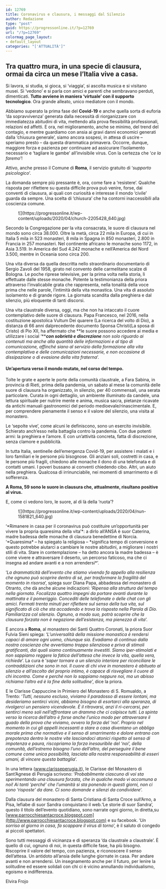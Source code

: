 ```yaml
---
id: 12769
title: Coronavirus e clausura, i messaggi dal Silenzio
author: Redazione
type: "post"
guid: https://progressonline.it/?p=12769
url: "/?p=12769"
colormag_page_layout:
- default_layout
categories: "['ATTUALITÀ']"
---
```


## Tra quattro mura, in una specie di clausura, ormai da circa un mese l’Italia vive a casa. 

Si lavora, si studia, si gioca, si ‘viaggia’, si ascolta musica e si visitano musei. Si ‘vedono’ e si parla con amici e parenti che sembravano perduti, dimenticati. **Tutto avviene in maniera ‘virtuale’ con il supporto tecnologico**. Ora grande alleato, unico mediatore con il mondo.

Abbiamo superato la prima fase del **Covid-19** e anche quella sorta di euforia ‘da sopravvivenza’ generata dalla necessità di riorganizzare con immediatezza abitudini di vita, mettendo alla prova flessibilità professionali, relazioni ed affetti. E ora, nel miglioramento, anche se minimo, del trend del contagio, e mentre guardiamo con ansia ai gravi danni economici generati dalla ‘chiusura generale’, siamo ancora sospesi, in attesa di uscire – speriamo presto – da questa drammatica primavera. Occorre, dunque, maggiore forza e pazienza per continuare ad assicurare l’isolamento necessario e ‘tagliare le gambe’ all’invisibile virus. Con la certezza che ‘*ce la faremo*’!

Attivo, anche presso il Comune di **Roma**, il servizio gratuito di ‘*supporto psicologico*’.

La domanda sempre più pressante è, ora, come fare a ‘resistere’. Qualche risposta per riflettere su questa difficile prova può venire, forse, dai conventi di clausura, ai quali con curiosità e interesse il mondo ‘civile’ guarda da sempre. Una scelta di ‘chiusura’ che ha contorni inaccessibili alla coscienza comune.

<div class="wp-block-image"><figure class="aligncenter size-large is-resized">![](https://progressonline.it/wp-content/uploads/2020/04/church-2205428_640.jpg)</figure></div>Secondo la Congregazione per la vita consacrata, le suore di clausura nel mondo sono circa 38.000. Oltre la metà, circa 22 mila in Europa, di cui in Italia 5 mila in 523 monasteri, 8 mila in Spagna in 850 monasteri, 2.800 in Francia in 257 monasteri. Nel continente africano le monache sono 1172, in Asia 3.519. In America del Sud 4.242 monache e nell’America del Nord 3.500, mentre in Oceania sono circa 200.

Una vita diversa da quella descritta nello straordinario documentario di Sergio Zavoli del 1958, girato nel convento delle carmelitane scalze di Bologna. Le poche riprese televisive, per la prima volta nella storia, lì effettuate dalle stesse monache. Potente la testimonianza della priora attraverso l’invalicabile grata che rappresenta, nella tonalità della voce prima che nelle parole, l’intimità della vita monastica. Una vita di assoluto isolamento e di grande rigore. La giornata scandita dalla preghiera e dal silenzio, più eloquente di tanti discorsi.

Una vita claustrale diversa, oggi, ma che non ha intaccato il cuore contemplativo delle suore di clausura. Papa Francesco, nel 2016, nella costituzione apostolica Vultum Dei quarere (La ricerca del volto di Dio), a distanza di 66 anni dalprecedente documento Sponsa Christi(La sposa di Cristo) di Pio XII, ha affermato che **le suore possono accedere ai media e utilizzare i social ‘*****con sobrietà e discrezione** non solo riguardo ai contenuti ma anche alla quantità delle informazioni e al tipo di comunicazione, affinché siano al servizio della formazione alla vita contemplativa e delle comunicazioni necessarie, e non occasione di dissipazione o di evasione della vita fraterna*’.

#### Un’apertura verso il mondo mutato, nel corso del tempo. 

Tolte le grate e aperte le porte della comunità claustrale, a Fara Sabina, in provincia di Rieti, prima della pandemia, un sabato al mese la comunità delle suore di clausura ha organizzato, in silenzio, per 40 commensali, una serata particolare. Curata in ogni dettaglio, un ambiente illuminato da candele, una lettura spirituale per nutrire mente e anima, musica sacra, pietanze ricavate da antichi manuali gastronomici del periodo medioevale/rinascimentale. E, per comprendere pienamente il senso e il valore del silenzio, una visita al monastero.

Le ‘sepolte vive’, come alcuni le definiscono, sono un esercito invisibile. Schierato anch’esso nella battaglia contro la pandemia. Con due potenti armi: la preghiera e l’amore. E con un’attività concreta, fatta di discrezione, senza clamore e pubblicità.

In tutta Italia, sentinelle dell’emergenza Covid-19, per assistere i malati e i loro familiari e le persone più bisognose. Gli anziani soli, costretti in casa, e le persone più fragili, chiedono alle monache il dono di una telefonata e di contatti umani. I poveri bussano ai conventi chiedendo cibo. Altri, un aiuto nella preghiera. Qualcosa di irrinunciabile, nei momenti di smarrimento e di sofferenza.

**A Roma, 59 sono le suore in clausura che, attualmente, risultano positive al virus.**

E, come ci vedono loro, le suore, al di là della ‘ruota’?

<div class="wp-block-image"><figure class="aligncenter size-large is-resized">![](https://progressonline.it/wp-content/uploads/2020/04/nun-1581821_640.jpg)</figure></div>‘*Rimanere in casa per il coronavirus può costituire un’opportunità per vivere la propria quaresima della vita’*: a dirlo all’ANSA è suor Caterina, madre badessa delle monache di clausura benedettine di Norcia. ‘*Quaresima* – ha spiegato la religiosa – *significa tempo di conversione e questo potrebbe aiutarci a cambiare le nostre abitudini, a migliorare i nostri stili di vita. Stare in contemplazione – ha detto ancora la madre badessa – è come vivere e attraversare il deserto, un percorso faticoso, ma che ci insegna ad andare avanti e a non arrendersi*’.

‘*La drammaticità dell’evento che stiamo vivendo fa appello alla resilienza che ognuno può scoprire dentro di sé, per trasformare la fragilità del momento in risorsa*’, spiega suor Diana Papa, abbadessa del monastero di Otranto, che dà anche alcune indicazioni: ‘*Ripensa alla struttura del tempo nella giornata. Focalizza quattro impegni da portare avanti durante la mattinata e il pomeriggio. Concediti delle telefonate o delle chat con gli amici. Fermati trenta minuti per riflettere sul senso della tua vita, sul significato di ciò che sta accadendo e trova la risposta nella Parola di Dio. Familiarizza col silenzio. Ognuno, a modo suo, potrà scoprire che la clausura forzata non è negazione dell’esistenza, ma pienezza di vita*’.

E ancora a **Roma**, al monastero dei Santi Quattro Coronati, la priora Suor Fulvia Sieni spiega: ‘*L’universalità della missione monastica è rendersi capaci di amare ogni uomo, chiunque sia. Evadiamo di continuo dalla nostra coscienza che avvertiamo troppo silenziosa e priva di stimoli gratificanti, dai quali siamo continuamente investiti. Siamo iper-stimolati e non sappiamo reggere la fatica dell’attesa che invece la vita, quella vera, richiede*’. La cura è ‘*saper tornare a un silenzio interiore per riconciliare le contraddizioni che sono in noi. Il cuore di chi vive in monastero è abituato al silenzio e all’ascolto del proprio intimo, è capace di risvegliare il cuore di chi incontra. Come e perché non lo sappiamo neppure noi, ma un abisso richiama l’altro ed è la fine della solitudine*’, dice la priora.

E le Clarisse Cappuccine in Primiero del Monastero di S. Romualdo, a Trento: ‘*Tutti, nessuno escluso, viviamo il paradosso di essere lontani, ma desideriamo sentirci vicini, abbiamo bisogno di esortarci alla speranza, di rivolgerci un pensiero vicendevole. È il ritrovarsi, anzi il ri-cercarsi, per sentirci meno soli nell’affrontare un dramma che ci colpisce tutti. La spinta verso la ricerca dell’altro è forse anche l’unico modo per attraversare il guado della prova che viviamo, ovvero la forza del ‘noi’. Proprio nel momento in cui gli appelli incessanti a stare a casa diventano un obbligo morale prima che normativo e il senso di smarrimento e dolore entrano con prepotenza dentro le nostre vite lasciandoci atonici rispetto al senso di impotenza e paura, riscopriamo la forza inesauribile del ‘noi’, della comunità, dell’estremo bisogno l’uno dell’altro, del perseguire il bene comune come unica possibilità, lasciata alla nostra responsabilità di esseri umani, di vincere questa battaglia*’.

In una lettera (www.clarisseperugia.it), le Clarisse del Monastero di Sant’Agnese di Perugia scrivono: ‘*Probabilmente ciascuno di voi sta sperimentando una clausura forzata, che in qualche modo vi accomuna a noi! Ai tanti ‘perché’ che l’umanità si sta ponendo in questi giorni, non ci sono ‘risposte’ da dare. Ci sono domande e silenzi da condividere*’.

Dalla clausura del monastero di Santa Cristiana di Santa Croce sull’Arno, a Pisa, lefiabe di suor Sandra conquistano il web.‘Le storie di suor Sandra’, questo il titolo dell’evento quotidiano, sono narrate ogni giorno, in diretta,su [www.parrocchiesantacroce.blogspot.com](http://www.parrocchiesantacroce.blogspot.com) e su facebook. ‘*Un sorriso al giorno in casa, fa scappare il virus di torno*’, è il saluto di congedo ai piccoli spettatori.

Sono tutti messaggi di vicinanza e di speranza ‘da claustrale a claustrale’. È quello di cui, ognuno di noi, in questa difficile fase, ha più bisogno. Riscoprire il valore del tempo, con pazienza, e riconoscere il senso dell’attesa. Un antidoto all’ansia delle lunghe giornate in casa. Per andare avanti e non arrendersi. Un insegnamento anche per il futuro, per lenire la solitudine ed essere solidali con chi ci è vicino annullando individualismo, egoismo e indifferenza.

Elvira Frojo